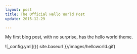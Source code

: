 ```yaml
---
layout: post
title: The Official Hello World Post
update: 2015-12-29

---
```


My first blog post, with no surprise, has the hello world theme.

![_config.yml]({{ site.baseurl }}/images/helloworld.gif)